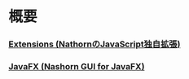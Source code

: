 # 概要

### [Extensions (NathornのJavaScript独自拡張)](https://github.com/MSakamaki/PlayJavaScript/tree/master/Nashorn/Extensions)

### [JavaFX (Nashorn GUI for JavaFX)](https://github.com/MSakamaki/PlayJavaScript/tree/master/Nashorn/JavaFx)


